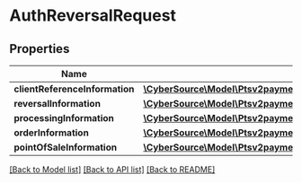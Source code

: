 # AuthReversalRequest

## Properties
Name | Type | Description | Notes
------------ | ------------- | ------------- | -------------
**clientReferenceInformation** | [**\CyberSource\Model\Ptsv2paymentsidreversalsClientReferenceInformation**](Ptsv2paymentsidreversalsClientReferenceInformation.md) |  | [optional] 
**reversalInformation** | [**\CyberSource\Model\Ptsv2paymentsidreversalsReversalInformation**](Ptsv2paymentsidreversalsReversalInformation.md) |  | [optional] 
**processingInformation** | [**\CyberSource\Model\Ptsv2paymentsidreversalsProcessingInformation**](Ptsv2paymentsidreversalsProcessingInformation.md) |  | [optional] 
**orderInformation** | [**\CyberSource\Model\Ptsv2paymentsidreversalsOrderInformation**](Ptsv2paymentsidreversalsOrderInformation.md) |  | [optional] 
**pointOfSaleInformation** | [**\CyberSource\Model\Ptsv2paymentsidreversalsPointOfSaleInformation**](Ptsv2paymentsidreversalsPointOfSaleInformation.md) |  | [optional] 

[[Back to Model list]](../README.md#documentation-for-models) [[Back to API list]](../README.md#documentation-for-api-endpoints) [[Back to README]](../README.md)


